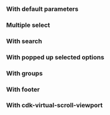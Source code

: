 ### With default parameters
<!-- example(select-overview) -->

### Multiple select
<!-- example(select-multiple-overview) -->

### With search
<!-- example(select-search-overview) -->

### With popped up selected options
<!-- example(select-prioritized-selected) -->

### With groups
<!-- example(select-groups) -->

### With footer
<!-- example(select-footer) -->

### With cdk-virtual-scroll-viewport
<!-- example(select-virtual-scroll) -->
